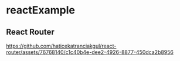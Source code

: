 

# reactExample
## React Router



https://github.com/haticekatranciakgul/react-router/assets/76768140/c1c40b4e-dee2-4926-8877-450dca2b8956

